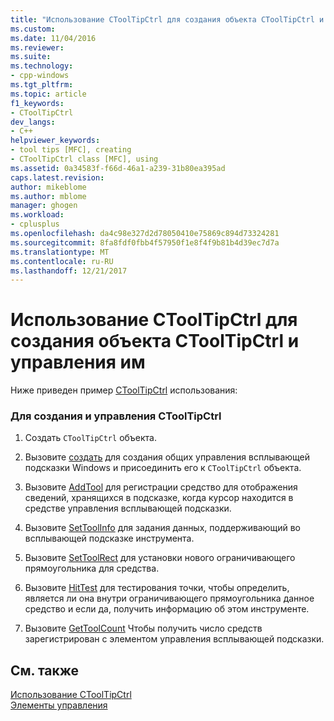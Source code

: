 ```yaml
---
title: "Использование CToolTipCtrl для создания объекта CToolTipCtrl и управления | Документы Microsoft"
ms.custom: 
ms.date: 11/04/2016
ms.reviewer: 
ms.suite: 
ms.technology:
- cpp-windows
ms.tgt_pltfrm: 
ms.topic: article
f1_keywords:
- CToolTipCtrl
dev_langs:
- C++
helpviewer_keywords:
- tool tips [MFC], creating
- CToolTipCtrl class [MFC], using
ms.assetid: 0a34583f-f66d-46a1-a239-31b80ea395ad
caps.latest.revision: 
author: mikeblome
ms.author: mblome
manager: ghogen
ms.workload:
- cplusplus
ms.openlocfilehash: da4c98e327d2d78050410e75869c894d73324281
ms.sourcegitcommit: 8fa8fdf0fbb4f57950f1e8f4f9b81b4d39ec7d7a
ms.translationtype: MT
ms.contentlocale: ru-RU
ms.lasthandoff: 12/21/2017
---
```

# <a name="using-ctooltipctrl-to-create-and-manipulate-a-ctooltipctrl-object"></a>Использование CToolTipCtrl для создания объекта CToolTipCtrl и управления им
Ниже приведен пример [CToolTipCtrl](../mfc/reference/ctooltipctrl-class.md) использования:  
  
### <a name="to-create-and-manipulate-a-ctooltipctrl"></a>Для создания и управления CToolTipCtrl  
  
1.  Создать `CToolTipCtrl` объекта.  
  
2.  Вызовите [создать](../mfc/reference/ctooltipctrl-class.md#create) для создания общих управления всплывающей подсказки Windows и присоединить его к `CToolTipCtrl` объекта.  
  
3.  Вызовите [AddTool](../mfc/reference/ctooltipctrl-class.md#addtool) для регистрации средство для отображения сведений, хранящихся в подсказке, когда курсор находится в средстве управления всплывающей подсказки.  
  
4.  Вызовите [SetToolInfo](../mfc/reference/ctooltipctrl-class.md#settoolinfo) для задания данных, поддерживающий во всплывающей подсказке инструмента.  
  
5.  Вызовите [SetToolRect](../mfc/reference/ctooltipctrl-class.md#settoolrect) для установки нового ограничивающего прямоугольника для средства.  
  
6.  Вызовите [HitTest](../mfc/reference/ctooltipctrl-class.md#hittest) для тестирования точки, чтобы определить, является ли она внутри ограничивающего прямоугольника данное средство и если да, получить информацию об этом инструменте.  
  
7.  Вызовите [GetToolCount](../mfc/reference/ctooltipctrl-class.md#gettoolcount) Чтобы получить число средств зарегистрирован с элементом управления всплывающей подсказки.  
  
## <a name="see-also"></a>См. также  
 [Использование CToolTipCtrl](../mfc/using-ctooltipctrl.md)   
 [Элементы управления](../mfc/controls-mfc.md)

